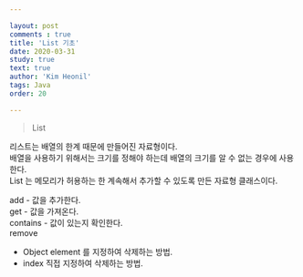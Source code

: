 ```yaml
---

layout: post
comments : true
title: 'List 기초'
date: 2020-03-31
study: true
text: true
author: 'Kim Heonil'
tags: Java
order: 20

---
```


> List <br>

리스트는 배열의 한계 때문에 만들어진 자료형이다. <br>
배열을 사용하기 위해서는 크기를 정해야 하는데 배열의 크기를 알 수 없는 경우에 사용한다. <br>
List 는 메모리가 허용하는 한 계속해서 추가할 수 있도록 만든 자료형 클래스이다.<br>

add - 값을 추가한다. <br>
get - 값을 가져온다. <br>
contains - 값이 있는지 확인한다. <br>
remove
- Object element 를 지정하여 삭제하는 방법.
- index 직접 지정하여 삭제하는 방법.


<br><br>